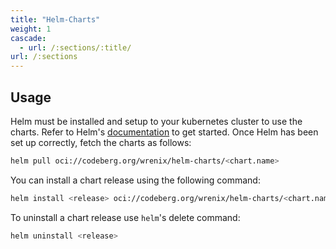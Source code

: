 ```yaml
---
title: "Helm-Charts"
weight: 1
cascade:
  - url: /:sections/:title/
url: /:sections
---
```


## Usage

Helm must be installed and setup to your kubernetes cluster to use the charts.
Refer to Helm's [documentation](https://helm.sh/docs) to get started.
Once Helm has been set up correctly, fetch the charts as follows:

```bash
helm pull oci://codeberg.org/wrenix/helm-charts/<chart.name>
```

You can install a chart release using the following command:

```bash
helm install <release> oci://codeberg.org/wrenix/helm-charts/<chart.name> --values values.yaml
```

To uninstall a chart release use `helm`'s delete command:

```bash
helm uninstall <release>
```
